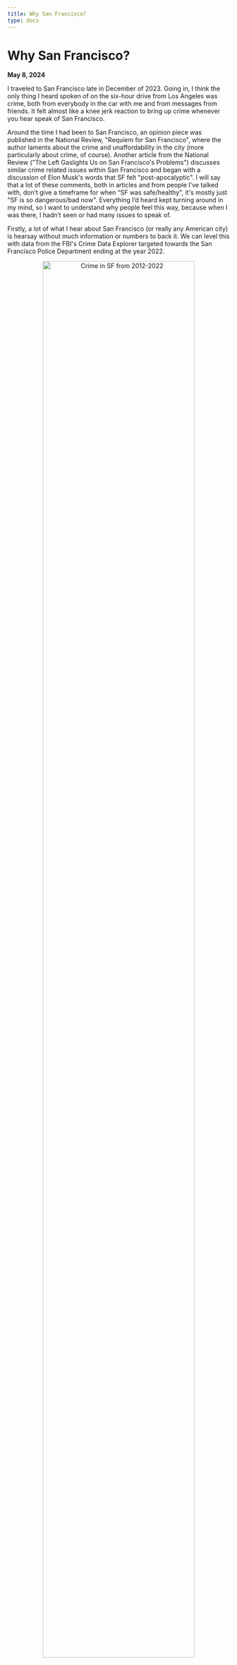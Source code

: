 ```yaml
---
title: Why San Francisco?
type: docs
---
```


# Why San Francisco?

**May 8, 2024**

I traveled to San Francisco late in December of 2023. Going in, I think the only thing I heard spoken of on the six-hour drive from Los Angeles was crime, both from everybody in the car with me and from messages from friends. It felt almost like a knee jerk reaction to bring up crime whenever you hear speak of San Francisco. 

Around the time I had been to San Francisco, an opinion piece was published in the National Review, "Requiem for San Francisco", where the author laments about the crime and unaffordability in the city (more particularly about crime, of course). Another article from the National Review ("The Left Gaslights Us on San Francisco's Problems") discusses similar crime related issues within San Francisco and began with a discussion of Elon Musk's words that SF felt "post-apocalyptic". I will say that a lot of these comments, both in articles and from people I've talked with, don’t give a timeframe for when “SF was safe/healthy", it's mostly just "SF is so dangerous/bad now". Everything I’d heard kept turning around in my mind, so I want to understand why people feel this way, because when I was there, I hadn’t seen or had many issues to speak of. 

Firstly, a lot of what I hear about San Francisco (or really any American city) is hearsay without much information or numbers to back it. We can level this with data from the FBI's Crime Data Explorer targeted towards the San Francisco Police Department ending at the year 2022.  

<figure>
  <p style="text-align:center;"><img src=images/img1.png alt="Crime in SF from 2012-2022" style="width: 90%; height: auto;"></p>
  <figcaption style="font-size: 11px; text-align:center;">Violent Crime in San Francisco, 2012-2022</figcaption>
</figure>

This is what all violent crime looks like in San Francisco between 2012-2022. The quantity of reported crimes in 2022 is 5,323 and we can overall see that the quantity of crimes has remained fairly level over time, even going down a bit in 2020, which is particularly interesting when compared to the entirety of California when it comes to all violent crime. 

<figure>
  <p style="text-align:center;"><img src=images/img2.png alt="Rate of Violent crime in California, 2012-2022" style="width: 90%; height: auto;"></p>
  <figcaption style="font-size: 11px; text-align:center;">Violent Crime in California, 2012-2022</figcaption>
</figure>

In California in general, we can see a general increase in crime over time, most prominently around and after the pandemic and after 2014. This itself contrasts quite heavily with San Francisco. It is interesting, firstly, that violent crime increased at a greater rate of change in California in general than in San Francisco.  

Of course, cases of all property crime are higher than that of violent crime, San Francisco's property crime looks as follows. 

<figure>
  <p style="text-align:center;"><img src=images/img3.png alt="Property crime in San Francisco, 2012-2022" style="width: 90%; height: auto;"></p>
  <figcaption style="font-size: 11px; text-align:center;">Property Crime in California, 2012-2022</figcaption>
</figure>

The fluctuations are less intense than with the other graphs, but we can notice overall that property crime in the city is much the same as it has been for the entire decade. 

Let's take these datasets back quite a bit.

<figure>
  <p style="text-align:center;"><img src=images/img4.png alt="Property Crime in San Francisco, 1985-2022" style="width: 90%; height: auto;"></p>
  <figcaption style="font-size: 11px; text-align:center;">Property Crime in San Francisco, 1985-2022</figcaption>
</figure>

Property crime in San Francisco has been the lowest overall in the 2000s (in this timeline), whereas the periods of time before and after have higher levels of property crime, though it is somewhat lower now than it was in the late 80s and early 90s. 

<figure>
  <p style="text-align:center;"><img src=images/img5.png alt="Violent Crime in San Francisco, 1985-2022" style="width: 90%; height: auto;"></p>
  <figcaption style="font-size: 11px; text-align:center;">Violent Crime in San Francisco, 1985-2022</figcaption>
</figure>

Violent crime in SF has been overall trending downward. Noticeably, it was quite high in the 80s and 90s, but has been falling reasonably consistently ever since. The same is true with California in general. The primary distinction between California and SF on this metric is property crime. Where California has been overall trending lower over time, whereas SF's property crime has gone up from the 00s. 

<figure>
  <p style="text-align:center;"><img src=images/img6.png alt="Property Crime in California, 1985-2022" style="width: 90%; height: auto;"></p>
  <figcaption style="font-size: 11px; text-align:center;">Property Crime in California, 1985-2022</figcaption>
</figure>

What if we were to consider homelessness? This is another issue that brings a lot of ire to people with claims that homelessness has gone up a lot in San Francisco.  

<figure>
  <p style="text-align:center;"><img src=images/img7.png alt="Homelessness in San Francisco, 2005-2022" style="width: 90%; height: auto;"></p>
  <figcaption style="font-size: 11px; text-align:center;">Homelessness in San Francisco, 2005-2022</figcaption>
</figure>

From this graph from the SF government, we can see that homelessness has indeed gone up in SF since 2005. I cannot find much quantitative data that goes further back than 2005, but other sources suggest that homelessness in SF has been the same (or just generally, “a lot”) for quite a long time [1], [2], [3]. I did manage to find that, according to the CDC, an estimated 6,000 to 18,000 people were homeless in San Francisco in 1990 [4]. In this case, even the lower bound of 6,000 people is about equivalent to what was found from the SF government between 2005 and 2022. And even with that, unhoused homeless persons in SF are down from 2019, and is about equivalent to the mid to early 2010s. 

Overall, homelessness and property crime are about the same or even a bit better than in the 80s and 90s (homelessness could very well even be significantly better, if the CDC estimates are accurate), and violent crime is down. In that case, it could be that people are more concerned about the increase in homelessness and property crime to pre-2000 levels than they used to be. However, that doesn't necessarily strike me very much as necessary for a "requiem", unless you considered it necessary to also give a "requiem" to SF in the 80s and 90s. Most charitably, it can be said that many of these commentators want a return to the mid-2000s, where property crime and homelessness were lower (though violent crime was about the same or even a bit higher). 

Note, however, that a lot of this commentary on SF is recent, within say the last half a decade to a decade. The commentary I was looking at and referenced earlier was from the National Review and came from the last few years.  

In considering just the last few years then, we can first consider homelessness. The homelessness discussion I pointed out earlier has a fair caveat that homelessness is down post-2019, and the unhoused homeless population (what these commentators appear to be complaining about most prominently) is about equivalent to mid-2010s to early-2010s levels. Property crime, as well, is about the same as the mid 2010s, though higher than the early 2010s. Once again, violent crime is down, and continues to be down. 

To me, what this really suggests is that a visitor to SF in the mid to early 2010s would have an equivalent likelihood of seeing some number of homeless persons as they would now, but there appears to be, in this commentary, a suggestion that SF used to be better. 

My hypothesis, then, is that commentators decrying SF's problems are truly concerned about property crime, but may be conflating it with other types of crimes or social ills. I want to preface this with that, in my opinion, telling a person that some city or place is safer than they think and that they should feel safer there is certainly not helpful, or even actively unhelpful, to understanding and resolving crime and its perceptions. If someone feels unsafe somewhere, it's best to understand why they feel unsafe, as opposed to telling them why they should feel safe. Now, I want to give two to three reasons to back my assertion. 

Firstly, violent crime being down means that you are safer from active, physical harm against yourself. However, it is useful to know that the plurality of violent crime is committed against poor and low-income persons [5]. In that case, we can hypothesize that a majority of the violent crime that had been committed in SF, when the violent crime rate was higher, was against poor and low-income persons. My assumption is that most of the travelers to SF at that time, and especially now, were more likely of the middle class or higher classes, which are people less likely to be victims of violent crime. This assumption that the people traveling to SF are middle class or higher class is based upon research that income correlates highly with international travel [6], which I would hypothesize would hold for within-USA travel as well, though granted probably to a less prominent degree. In that case, violent crime, while still certainly a concern for travelers, is not as prevalent among the types of populations that travel to SF or among the commentariat of SF's woes, as among other groups. 

Secondly, violent crime is not necessarily as visible as property crime to travelers and general people. It can be seen in the charts above that violent crime is numerically significantly lower than property crime, which suggests that you have a higher likelihood of seeing property crime (or being a victim of property crime). Being a victim of property crime surely makes any place that the crime was committed in feel unsafe, this is also surely the case for people who see property crime (either in action or after the fact) in any particular location. If you feel unsafe about any particular location, you wouldn't think about if you are going to be a victim of violent crime or property crime, you would be concerned about being the victim of any kind of crime. Putting it in a box would feel irrelevant in the moment. 

For my third point, I used a dataset from the SF police department titled “Police Department Incident Reports: Historical 2003 to May 2018” [7]. I split this data up amongst the time-period from 2003 to 2010 and from 2011 to 2018 and analyzed it from there. I additionally used the assumption that people are more likely to spend time in the more touristy parts of the cities, which I presume are the police districts of Northern, Central, and Southern. 

Comparing the two periods of time together, we can see that crime has fluctuated throughout the different police districts in curious ways. In this way, it's hard to analyze much about what people (travelers into the city) see or predict what they might see. In this case, I would have presumed that there was in general a greater quantity of crime in touristy districts of the city, which would explain why people feel more in danger there, because they are statistically more likely to see more crime. But in this case, in Northern the crime is down, whereas in Central and Southern, crime is up. If you spend all your time in Central and Southern, then you are more likely to see more crime now than you would a decade ago, thus making you feel like you are in danger. However, a very large portion of people visit areas in Northern, where quantitative crime is down. It could very well be the case that crime in Central and Southern crowd out any positive effects that may have happened in Northern, or it could just be that because people are statistically quantitatively more likely to see crime overall, they feel unsafe regardless of the part of the city they would be in.  

Interestingly, crime in the Tenderloin district is significantly down, which is not something I’d ever known or heard of until I looked at the data. Still, I digress. 

From these three points, it strikes me as though people are feeling more crime now than there very well might be in the city. Certainly, compared to the 1980s and 1990s, SF has less crime, but in comparison to the mid-2000s, that becomes more debatable. Violent crimes have decreased in the city overall, and we see that property crime has fluctuated, increasing since the 2000s, but not more than the 80s and 90s. Visitors to the city in the 2000s coming again now, then, may very well feel less safe as they are statistically more likely to see property crime. Violent crime, however, they are unlikely to see in general (though it’s not impossible), given the average economic standing of a traveler.  

In that case, it strikes me that the primary concern of these travelers, from what they have heard of from friends that have traveled to SF, or from their own experiences in SF, would be property crime. Then, it is possible that this property crime could be seen by them as a reflection of all crime, or all social ills present in the city. This conflation of property crime with all social ills is certainly something that can be reflected already in society itself. Consider how crimes against middle class or upper class “normal families” are much more televised than crimes against poor families. Regardless, whether these visitors and commentators feel safe or not in San Francisco does not change based upon that assertion, but it hopefully gives a potential explanation to why that fear exists and how it compares to SF’s current state of affairs.

**Citations**

[1] https://projects.sfchronicle.com/sf-homeless/overview/ 

[2] https://www.kqed.org/news/11765010/timeline-the-frustrating-political-history-of-homelessness-in-san-francisco 

[3] https://www.npr.org/sections/money/2021/06/08/1003982733/squalor-behind-the-golden-gate-confronting-californias-homelessness-crisis 

[4] https://www.cdc.gov/mmwr/preview/mmwrhtml/00015783.htm 

[5] https://bjs.ojp.gov/content/pub/pdf/hpnvv0812.pdf 

[6] https://www.pewresearch.org/short-reads/2023/12/06/americans-who-have-traveled-internationally-stand-out-in-their-views-and-knowledge-of-foreign-affairs/ 

[7] https://data.sfgov.org/Public-Safety/Police-Department-Incident-Reports-Historical-2003/tmnf-yvry/about_data 
